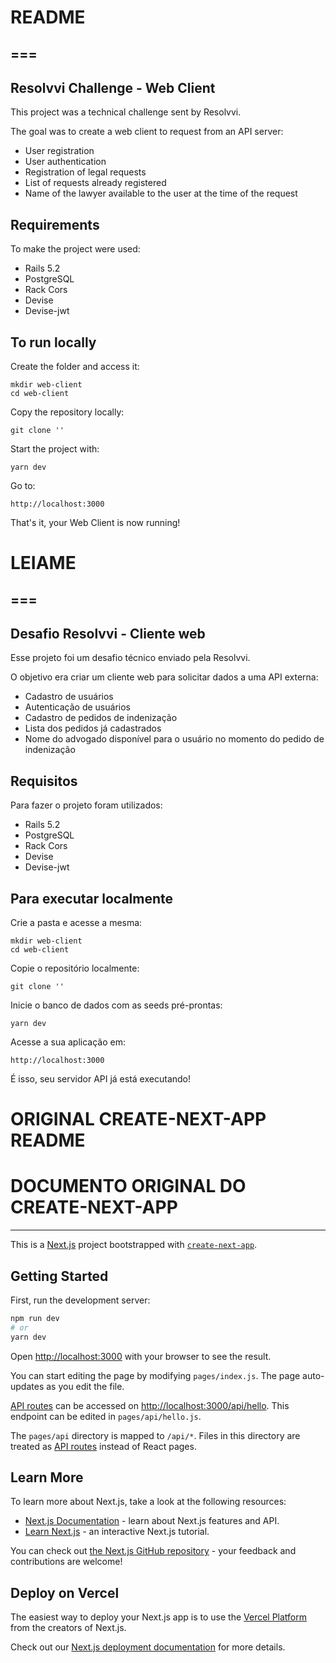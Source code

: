 # README
===
---
Resolvvi Challenge - Web Client
--

This project was a technical challenge sent by Resolvvi.

The goal was to create a web client to request from an API server:

- User registration
- User authentication
- Registration of legal requests
- List of requests already registered
- Name of the lawyer available to the user at the time of the request




Requirements
--

To make the project were used:

- Rails 5.2
- PostgreSQL
- Rack Cors
- Devise
- Devise-jwt


To run locally
--

Create the folder and access it:

	mkdir web-client
	cd web-client


Copy the repository locally:

	git clone ''


Start the project with:

	yarn dev


Go to:

	http://localhost:3000


That's it, your Web Client is now running!



# LEIAME
===
---
Desafio Resolvvi - Cliente web
--
Esse projeto foi um desafio técnico enviado pela Resolvvi.

O objetivo era criar um cliente web para solicitar dados a uma API externa:

- Cadastro de usuários
- Autenticação de usuários
- Cadastro de pedidos de indenização
- Lista dos pedidos já cadastrados
- Nome do advogado disponível para o usuário no momento do pedido de indenização




Requisitos
--

Para fazer o projeto foram utilizados:

- Rails 5.2
- PostgreSQL
- Rack Cors
- Devise
- Devise-jwt


Para executar localmente
--

Crie a pasta e acesse a mesma:

	mkdir web-client
	cd web-client


Copie o repositório localmente:

	git clone ''


Inicie o banco de dados com as seeds pré-prontas:

	yarn dev


Acesse a sua aplicação em:

	http://localhost:3000


É isso, seu servidor API já está executando!





# ORIGINAL CREATE-NEXT-APP README
# DOCUMENTO ORIGINAL DO CREATE-NEXT-APP
---
This is a [Next.js](https://nextjs.org/) project bootstrapped with [`create-next-app`](https://github.com/vercel/next.js/tree/canary/packages/create-next-app).

## Getting Started

First, run the development server:

```bash
npm run dev
# or
yarn dev
```

Open [http://localhost:3000](http://localhost:3000) with your browser to see the result.

You can start editing the page by modifying `pages/index.js`. The page auto-updates as you edit the file.

[API routes](https://nextjs.org/docs/api-routes/introduction) can be accessed on [http://localhost:3000/api/hello](http://localhost:3000/api/hello). This endpoint can be edited in `pages/api/hello.js`.

The `pages/api` directory is mapped to `/api/*`. Files in this directory are treated as [API routes](https://nextjs.org/docs/api-routes/introduction) instead of React pages.

## Learn More

To learn more about Next.js, take a look at the following resources:

- [Next.js Documentation](https://nextjs.org/docs) - learn about Next.js features and API.
- [Learn Next.js](https://nextjs.org/learn) - an interactive Next.js tutorial.

You can check out [the Next.js GitHub repository](https://github.com/vercel/next.js/) - your feedback and contributions are welcome!

## Deploy on Vercel

The easiest way to deploy your Next.js app is to use the [Vercel Platform](https://vercel.com/new?utm_medium=default-template&filter=next.js&utm_source=create-next-app&utm_campaign=create-next-app-readme) from the creators of Next.js.

Check out our [Next.js deployment documentation](https://nextjs.org/docs/deployment) for more details.
